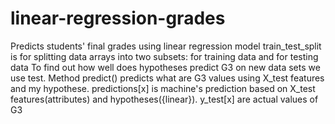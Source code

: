 # linear-regression-grades
Predicts students' final grades using linear regression model
train_test_split is for splitting data arrays into two subsets: for training data and for testing data
To find out how well does hypotheses predict G3 on new data sets we use test. Method predict() predicts what are G3 values using X_test features and my hypothese. 
predictions[x] is machine's prediction based on X_test features(attributes) and hypotheses({linear}). y_test[x] are actual values of G3 
